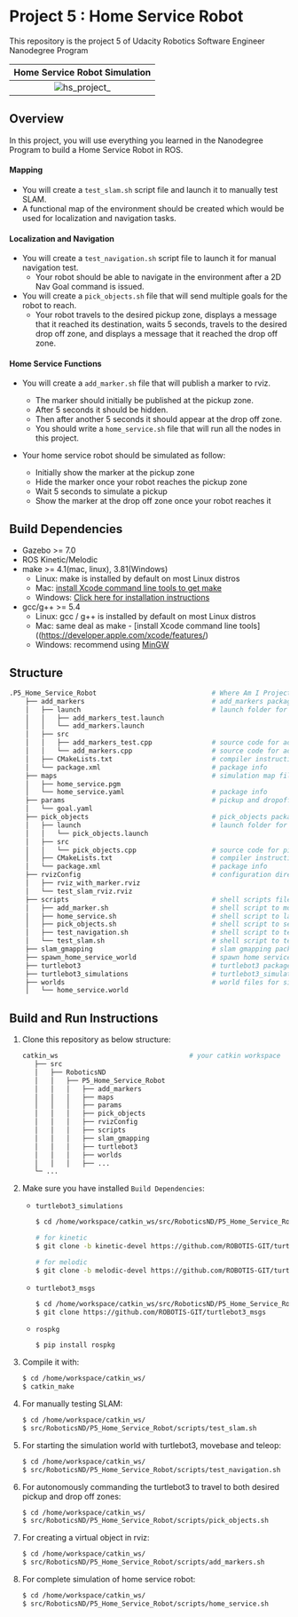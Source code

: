 # Project 5 : Home Service Robot
This repository is the project 5 of Udacity Robotics Software Engineer Nanodegree Program


Home Service Robot Simulation             |
:-------------------------:|
![hs_project_](https://user-images.githubusercontent.com/73100569/142504156-7fdca566-dd38-4f9a-ac1f-f49dd03f9066.gif)|

## Overview

In this project, you will use everything you learned in the Nanodegree Program to build a Home Service Robot in ROS.

#### Mapping

- You will create a `test_slam.sh` script file and launch it to manually test SLAM.
- A functional map of the environment should be created which would be used for localization and navigation tasks.
  
#### Localization and Navigation

- You will create a `test_navigation.sh` script file to launch it for manual navigation test.
  - Your robot should be able to navigate in the environment after a 2D Nav Goal command is issued.
- You will create a `pick_objects.sh` file that will send multiple goals for the robot to reach.
   - Your robot travels to the desired pickup zone, displays a message that it reached its destination, waits 5 seconds, travels to the desired drop off zone, and displays a message that it reached the drop off zone.

#### Home Service Functions

- You will create a `add_marker.sh` file that will publish a marker to rviz.
   - The marker should initially be published at the pickup zone. 
   - After 5 seconds it should be hidden. 
   - Then after another 5 seconds it should appear at the drop off zone. 
   - You should write a `home_service.sh` file that will run all the nodes in this project.
  
- Your home service robot should be simulated as follow:
  - Initially show the marker at the pickup zone
  - Hide the marker once your robot reaches the pickup zone
  - Wait 5 seconds to simulate a pickup
  - Show the marker at the drop off zone once your robot reaches it

## Build Dependencies  
* Gazebo >= 7.0  
* ROS Kinetic/Melodic  
* make >= 4.1(mac, linux), 3.81(Windows)
  * Linux: make is installed by default on most Linux distros
  * Mac: [install Xcode command line tools to get make](https://developer.apple.com/xcode/features/)
  * Windows: [Click here for installation instructions](http://gnuwin32.sourceforge.net/packages/make.htm)
* gcc/g++ >= 5.4
  * Linux: gcc / g++ is installed by default on most Linux distros
  * Mac: same deal as make - [install Xcode command line tools]((https://developer.apple.com/xcode/features/)
  * Windows: recommend using [MinGW](http://www.mingw.org/)

## Structure
```bash
.P5_Home_Service_Robot                             # Where Am I Project
    ├── add_markers                                # add_markers package                  
    │   ├── launch                                 # launch folder for launch files
    │   │   ├── add_markers_test.launch
    │   │   └── add_markers.launch
    │   ├── src                                 
    │   │   ├── add_markers_test.cpp               # source code for add_markers_test node
    │   │   └── add_markers.cpp                    # source code for add_markers node
    │   ├── CMakeLists.txt                         # compiler instructions
    │   └── package.xml                            # package info
    ├── maps                                       # simulation map file                  
    │   ├── home_service.pgm                          
    │   └── home_service.yaml                      # package info
    ├── params                                     # pickup and dropoff zone parameters        
    │   └── goal.yaml                      
    ├── pick_objects                               # pick_objects package                  
    │   ├── launch                                 # launch folder for launch files
    │   │   └── pick_objects.launch
    │   ├── src                                 
    │   │   └── pick_objects.cpp                   # source code for pick_objects node
    │   ├── CMakeLists.txt                         # compiler instructions
    │   └── package.xml                            # package info
    ├── rvizConfig                                 # configuration directory for rviz                  
    │   ├── rviz_with_marker.rviz
    │   └── test_slam_rviz.rviz
    ├── scripts                                    # shell scripts files             
    │   ├── add_marker.sh                          # shell script to model virtual objects in rviz
    │   ├── home_service.sh                        # shell script to launch home service robot 
    │   ├── pick_objects.sh                        # shell script to send multiple goals  
    │   ├── test_navigation.sh                     # shell script to test localization and navigation
    │   └── test_slam.sh                           # shell script to test SLAM
    ├── slam_gmapping                              # slam gmapping package
    ├── spawn_home_service_world                   # spawn home service world package
    ├── turtlebot3                                 # turtlebot3 package
    ├── turtlebot3_simulations                     # turtlebot3_simulations package
    ├── worlds                                     # world files for simulation
    │   └── home_service.world
```


## Build and Run Instructions   
1. Clone this repository as below structure:
   ```bash
   catkin_ws                                 # your catkin workspace
      ├── src                         
      │   ├── RoboticsND   
      │   │   ├── P5_Home_Service_Robot           
      │   │   │   ├── add_markers                            
      │   │   │   ├── maps                                 
      │   │   │   ├── params                            
      │   │   │   ├── pick_objects                            
      │   │   │   ├── rvizConfig                            
      │   │   │   ├── scripts                            
      │   │   │   ├── slam_gmapping                            
      │   │   │   ├── turtlebot3                                          
      │   │   │   ├── worlds         
      │   │   │   ├── ...     
      └─ ...
   ```

2. Make sure you have installed `Build Dependencies`: 
   - `turtlebot3_simulations` 
      ```bash
      $ cd /home/workspace/catkin_ws/src/RoboticsND/P5_Home_Service_Robot

      # for kinetic
      $ git clone -b kinetic-devel https://github.com/ROBOTIS-GIT/turtlebot3_simulations.git

      # for melodic
      $ git clone -b melodic-devel https://github.com/ROBOTIS-GIT/turtlebot3_simulations.git
      ```
   - `turtlebot3_msgs`
      ```bash
      $ cd /home/workspace/catkin_ws/src/RoboticsND/P5_Home_Service_Robot
      $ git clone https://github.com/ROBOTIS-GIT/turtlebot3_msgs
      ```
   - `rospkg`
      ```bash
      $ pip install rospkg
      ```

3. Compile it with:
   ```bash
   $ cd /home/workspace/catkin_ws/
   $ catkin_make
   ```

4. For manually testing SLAM:
   ```bash
   $ cd /home/workspace/catkin_ws/
   $ src/RoboticsND/P5_Home_Service_Robot/scripts/test_slam.sh 
   ```

5. For starting the simulation world with turtlebot3, movebase and teleop:
   ```bash
   $ cd /home/workspace/catkin_ws/
   $ src/RoboticsND/P5_Home_Service_Robot/scripts/test_navigation.sh 
   ```

6. For autonomously commanding the turtlebot3 to travel to both desired pickup and drop off zones:
   ```bash
   $ cd /home/workspace/catkin_ws/
   $ src/RoboticsND/P5_Home_Service_Robot/scripts/pick_objects.sh 
   ```

7. For creating a virtual object in rviz:
   ```bash
   $ cd /home/workspace/catkin_ws/
   $ src/RoboticsND/P5_Home_Service_Robot/scripts/add_markers.sh
   ```

8. For complete simulation of home service robot:
   ```bash
   $ cd /home/workspace/catkin_ws/
   $ src/RoboticsND/P5_Home_Service_Robot/scripts/home_service.sh
   ```